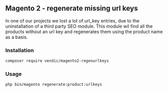 ## Magento 2 - regenerate missing url keys
In one of our projects we lost a lot of url_key entries, due to the uninstallation of a third party SEO module. This module wil find all the products without an url key and regenerates them using the product name as a basis.

### Installation
```bash
composer require vendic/magento2-regenurlkeys
```

### Usage
```bash
php bin/magento regenerate:product:urlkeys
```
